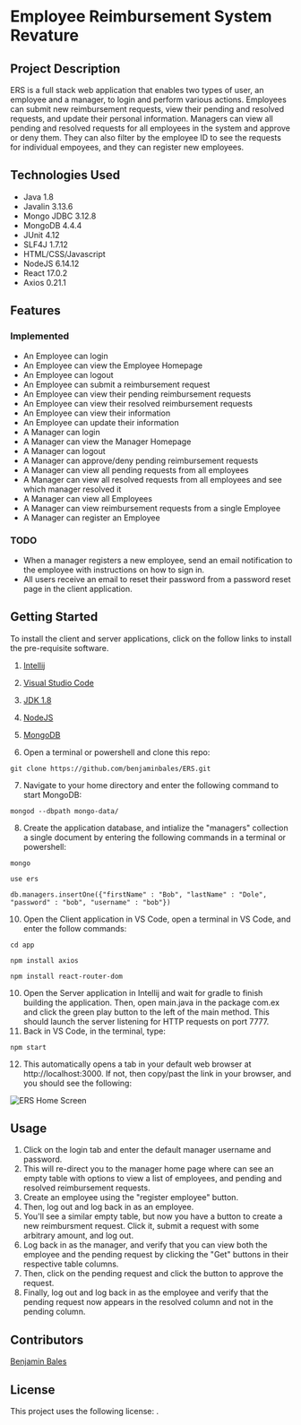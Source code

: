 #  Employee Reimbursement System Revature

## Project Description
ERS is a full stack web application that enables two types of user, an employee and a manager, to login and perform various actions.  Employees can submit new reimbursement requests, view their pending and resolved requests, and update their personal information.  Managers can view all pending and resolved  requests for all employees in the system and approve or deny them.  They can also filter by the employee ID to see the requests for individual empoyees, and they can register new employees.

## Technologies Used
- Java 1.8
- Javalin 3.13.6
- Mongo JDBC 3.12.8
- MongoDB 4.4.4
- JUnit 4.12
- SLF4J 1.7.12
- HTML/CSS/Javascript
- NodeJS 6.14.12
- React 17.0.2
- Axios 0.21.1

## Features

### Implemented
- An Employee can login
- An Employee can view the Employee Homepage
- An Employee can logout
- An Employee can submit a reimbursement request
- An Employee can view their pending reimbursement requests
- An Employee can view their resolved reimbursement requests
- An Employee can view their information
- An Employee can update their information
- A Manager can login
- A Manager can view the Manager Homepage
- A Manager can logout
- A Manager can approve/deny pending reimbursement requests
- A Manager can view all pending requests from all employees
- A Manager can view all resolved requests from all employees and see which manager resolved it
- A Manager can view all Employees
- A Manager can view reimbursement requests from a single Employee
- A Manager can register an Employee

### TODO
- When a manager registers a new employee, send an email notification to the employee with instructions on how to sign in.
- All users receive an email to reset their password from a password reset page in the client application.

## Getting Started
To install the client and server applications, click on the follow links to install the pre-requisite software.

1) [Intellij](https://www.jetbrains.com/help/idea/installation-guide.html)
2) [Visual Studio Code](https://code.visualstudio.com/download)
3) [JDK 1.8](https://docs.oracle.com/javase/8/docs/technotes/guides/install/install_overview.html)
4) [NodeJS](https://docs.npmjs.com/downloading-and-installing-node-js-and-npm)
5) [MongoDB](https://docs.mongodb.com/manual/installation/)

6) Open a terminal or powershell and clone this repo:

```git clone https://github.com/benjaminbales/ERS.git```

7) Navigate to your home directory and enter the following command to start MongoDB:

```mongod --dbpath mongo-data/```

8) Create the application database, and intialize the "managers" collection a single document by entering the following commands in a terminal or powershell:

```mongo```

```use ers```

```db.managers.insertOne({"firstName" : "Bob", "lastName" : "Dole", "password" : "bob", "username" : "bob"})```

10) Open the Client application in VS Code, open a terminal in VS Code, and enter the follow commands:

```cd app```

```npm install axios```

```npm install react-router-dom```

10) Open the Server application in Intellij and wait for gradle to finish building the application. Then, open main.java in the package com.ex and click the green play button to the left of the main method.  This should launch the server listening for HTTP requests on port 7777.
11) Back in VS Code, in the terminal, type:

```npm start```

12) This automatically opens a tab in your default web browser at http://localhost:3000.  If not, then copy/past the link in your browser, and you should see the following:

![ERS Home Screen](/ERSHome.png?raw=true "ERS Home Screen")

## Usage

1) Click on the login tab and enter the default manager username and password.  
2) This will re-direct you to the manager home page where can see an empty table with options to view a list of employees, and pending and resolved reimbursement requests.  
3) Create an employee using the "register employee" button.  
4) Then, log out and log back in as an employee.  
5) You'll see a similar empty table, but now you have a button to create a new reimbursment request.  Click it, submit a request with some arbitrary amount, and log out.  
6) Log back in as the manager, and verify that you can view both the employee and the pending request by clicking the "Get" buttons in their respective table columns.  
7) Then, click on the pending request and click the button to approve the request.  
8) Finally, log out and log back in as the employee and verify that the pending request now appears in the resolved column and not in the pending column. 


## Contributors
[Benjamin Bales](https://github.com/benjaminbales)

## License

This project uses the following license: [<MIT License>](<license.txt>).

